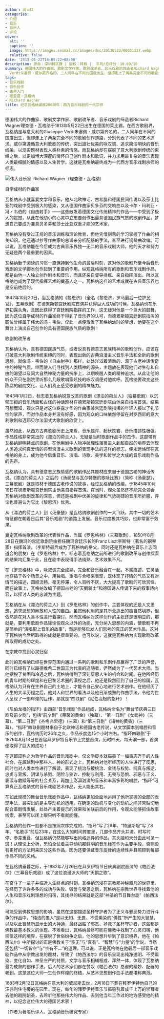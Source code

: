 ```yaml
---
author: 周士红
categories:
- 介绍
- 音乐
- 音乐人
- 评论
cover:
  alt: ''
  caption: ''
  image: https://images.soomal.cc/images/doc/20130522/00031127.webp
  relative: false
date: '2013-05-22T16:09:22+08:00'
description: 源自：深圳特区报 | 版权：转载 |  平均/总评分：10.00/10
summary: 德国伟大的作曲家、歌剧文学作家、歌剧改革者、音乐戏剧的缔造者Richard Wagner理查德・瓦格纳于1813年5月22日出生在德国的莱比锡。在西方歌剧界，瓦格纳是与意大利的Giuseppe
  Verdi朱塞佩・威尔第齐名的，二人同年在不同的国度出生，但却走上了两条完全不同的歌剧创作道路，分别代表了不同的艺术追求……
tags:
- 音乐戏剧
- 音乐创作
- 古典入门
- 理查德・瓦格纳
- Richard Wagner
title: 纪念瓦格纳诞辰200周年：西方音乐戏剧的一代宗师
---
```


德国伟大的作曲家、歌剧文学作家、歌剧改革者、音乐戏剧的缔造者Richard Wagner理查德・瓦格纳于1813年5月22日出生在德国的莱比锡。在西方歌剧界，瓦格纳是与意大利的Giuseppe Verdi朱塞佩・威尔第齐名的，二人同年在不同的国度出生，但却走上了两条完全不同的歌剧创作道路，分别代表了不同的艺术追求。威尔第遵循意大利歌剧的传统，突出雄壮优美的咏叹调、追求简洁明快的音乐线条，以现实题材表现人类朴素的情感。而瓦格纳却在摆脱了意大利歌剧传统的束缚之后，以更加博大深邃的情怀自己创作剧本和歌词，并力求用最复杂的音乐表现人类最细腻的情感以及人生哲学。这就是瓦格纳最终成为一代西方音乐戏剧宗师的标志。

![伟大音乐家-Richard Wagner（理查德・瓦格纳）](https://images.soomal.cc/images/doc/20120428/00019271.webp)




自学成材的作曲家

瓦格纳从小就喜爱文学和音乐。他从北欧神话、古希腊和德国民间传说以及莎士比亚的戏剧中受到极大的感染，又从德国作曲家贝多芬的交响曲以及卡尔・玛利亚・冯・韦伯的《自由射手》――这些散发着德国文化传统精神的作品――中受到了极大的震撼，从此在他幼小的心灵中立志要创作出最具德国民族气质的歌剧作品，梦想自己要成为兼具贝多芬和莎士比亚双重才能的艺术家。

瓦格纳没有受过正规的音乐训练和理论教育，但他凭借刻苦的学习掌握了作曲的相关知识，他还通过抄写作曲家的总谱来分析配器的手法，甚至进行钢琴曲改编。可以说，瓦格纳能在今后成为古典音乐界独一无二的音乐戏剧大师，他的天才和努力无疑是两个最重要的因素。

瓦格纳勤于阅读的习惯一直保持到他生命的最后时刻，这对他的歌剧乃至今后音乐戏剧的文学脚本创作起到了重要的作用。纵观瓦格纳所有的歌剧和音乐戏剧作品，都是由他一人独立创作剧本和音乐，而且还亲自督导排练、亲自指挥演出，所以瓦格纳也成为了现代指挥艺术的奠基人之一。瓦格纳这样的艺术成就在古典音乐界也是空前绝后的。

1842年10月20日，当瓦格纳的《黎恩济》（全名《黎恩济，罗马最后一位护民官》，五幕歌剧）在德累斯顿宫廷剧院首演并获得巨大成功的时候，瓦格纳也在乐界初露头角，且因此获得了宫廷剧院指挥的工作，这无疑对他是一个巨大的鼓舞，因为这位自学成材的作曲家终于得到了音乐界的认可，而德累斯顿宫廷剧院指挥的职位曾经属于伟大的冯・韦伯，仅此一点便激发了瓦格纳幼时的梦想，他要在这个舞台上演出自己创作的具有德国民族气质的歌剧！

歌剧的改革者

瓦格纳认为，具有德国民族气质，或者说具有德意志民族精神的歌剧创作，应该在打破意大利歌剧传统束缚的同时，表现出新的古典浪漫主义音乐手法和全新的歌剧思想，就像冯・韦伯的《自由射手》那样，处处洋溢着清新的、源于古老神话传奇中的神秘气质，继而使人们寻找到人类精神的源头，主题放在表现他们对生存和自由的渴望以及同大自然神秘力量的抗争上，以期唤醒人类的精神追求。从此让他的听众不只在剧院里听那么几段歌唱家炫技的咏叹调便对他欢呼。瓦格纳要改变这些陈腐的剧院文化，让人们真正感受歌剧的精神魅力。

1843年1月2日，标志着瓦格纳锐意改革的歌剧《漂泊的荷兰人》（独幕歌剧）以沉郁压抑的音乐场面和古怪的神话题材在德累斯顿宫廷剧院由他亲自指挥首演。结果可想而知，观众只是对这位崭露才华的作曲家兼宫廷剧院指挥的年轻人报以了礼节性的掌声，而对作品本身并没有好感，因为观众的口味依然停留在对罗西尼的意大利歌剧和迈耶贝尔法国式大歌剧的欣赏上。

虽然如此，从西方古典歌剧历史上来看，音乐雄浑、起伏跌宕、音乐描述性极强、作品性格非常突出的《漂泊的荷兰人》，无疑是当时歌剧作品中的杰作。这部带有瓦格纳鲜明特点的歌剧，在他用剧中人物冲破理性藩篱进入到超自然的境界去体现人类追求纯真爱情的典型浪漫主义歌剧的表现手法的这样的标志，便永远烙印在瓦格纳的身上，成为他今后集音乐、演唱、诗歌、美学和哲学之大成的音乐戏剧作品的先声。

瓦格纳认为，具有德意志民族情感的歌剧作品其题材应来自于德国古老的神话传说。《漂泊的荷兰人》之后的《汤豪瑟与瓦尔特堡的歌咏比赛》（简称《汤豪瑟》，三幕歌剧）就是取材于德国古老传说的故事，经过瓦格纳的改编，于1845年10月19日在德累斯顿宫廷剧院由他亲自指挥首演。在当时，观众虽然还不能完全领会瓦格纳对歌剧改革的深意，但还是被剧中优美的旋律和气势磅礴的音乐所折服，评论也普遍认为它比《黎恩济》优秀。

从《漂泊的荷兰人》到《汤豪瑟》是瓦格纳歌剧创作的一大飞跃，其中一切的艺术特征都在朝着日后其“音乐戏剧”的道路上发展。音乐过度极其巧妙，也非常富于效果。

奠定瓦格纳歌剧改革的代表性作品，当属《罗恩格林》（三幕歌剧），1850年8月28日在魏玛的宫廷歌剧院由担任魏玛宫廷乐长的Franz Liszt李斯特（著名的钢琴家）指挥首演。（李斯特最后成为了瓦格纳的岳父，同时还是瓦格纳在音乐上志同道合的朋友）在《罗恩格林》中，标志着瓦格纳之前所进行的歌剧改革与创作探索的结果均汇集于此，且在剧中表现得手法纯熟、艺术效果不凡。

在《罗恩格林》中，咏叙调完全成熟，完全和音乐融合在一起，不露痕迹。它灵活地穿插于各个场景之中，用独唱、重唱与合唱来表现，既体现了抒情的气质又有对情节的描述，圆顺流畅，毫无停滞，令人百听不厌，大大提高了歌剧的可欣赏性。而在故事上，瓦格纳改编了德国古老的“天鹅骑士”和德国诗人传诵下来的叙事诗内容，以探讨人类的忠诚为主题。

瓦格纳在从《漂泊的荷兰人》到《罗恩格林》的创作中，主要体现的还是人文思想，追求思想的解放和人性的自由。虽然他利用的是其所营造出的超自然境界，但依然是在对人类本性进行着探讨。然而瓦格纳对这样创作的主张还是很明显的，那就是，要利用歌剧作品除愉悦观众以外的功能，充分纳入思想的内涵，使歌剧不再是简单的“演唱配上音乐的故事”，而是能够启发人们思考的真正的艺术作品。这对于瓦格纳今后所取得的成就是很重要的，也可以说，这就是瓦格纳为实现歌剧改革所取得的成功之处。

在宗教中找到心灵归宿

此时的瓦格纳已经在世界范围内通过一系列的歌剧和乐剧作品赢得了广泛的声誉，同时已经有了以路德维希二世国王为代表的追随者，俨然成为了一代艺术大师。当他摆脱了贫困和冷遇之后，瓦格纳得到了深刻反思人生的机会和时间。在他所经历的青年时期的辉煌和在巴黎艺术圈的漠视之后，他还是毅然回到了自己的祖国，瓦格纳认为只有在生养自己的土地上，才能令自己安心地进行艺术创作。在他经历了人生的大半历程之后，他对人和世界的看法以及他日渐成熟的作曲手法，令他为世人呈现了一部辉煌的巨作，那就是“四联剧”《尼伯龙根的指环》！

《尼伯龙根的指环》由四部“音乐戏剧”作品组成，瓦格纳命名为“舞台节庆典三日剧及前夕剧”，包括“前夕剧”《莱茵的黄金》（独幕）、“第一日剧”《女武神》（三幕）、“第二日剧”《齐格弗里德》（三幕）和“第三日剧”《诸神的黄昏》（三幕）。“指环”四联剧题材来自于北欧神话和德国古老传说，从文学脚本到唱腔和音乐的创作，瓦格纳历时26年之久，作品长度达15个小时左右。“指环四联剧”于1876年8月13日在首届拜罗伊特音乐节上完整首演，历时四天，每天演一部，首演便取得了巨大的成功！

在这部应称之为哲学作品的音乐戏剧中，仅文学脚本就描摹了一幅事态万千的人性社会。在超越剧中那些人、神的形式之上，瓦格纳对他所经历的人生进行了反思，同时也对人类本性进行了解读，表现了统治与被统治、金钱与权势、纯真与叛逆、忠贞与背叛、阴谋与杀戮、阴险与狡诈、控制与利用、无畏与恐惧、邪恶与正义、亵渎与救赎等等的社会关系，再加上澎湃汹涌的音乐和丰富多彩的唱腔，“指环”可算真正瓦格纳式的音乐戏剧艺术作品，无人能出其右。

在如此规模的舞台音乐戏剧作品中，瓦格纳更加全面地运用了他所掌握的全部的表现手法，最突出的是主导动机的运用。在确定的动机与变化的动机之间非常贴切地配合着剧情发展，处处产生着提示的效果和关联前后的作用，令观众能够抓住故事线索，甚至可以闭上眼只听不看就能懂。

瓦格纳的创作一般都不是按照次序完成的，“指环”写了26年、“特里斯坦”写了8年、“名歌手”前后23年，在这么大的时间跨度里，几部作品齐头并进、时写时停、参差重叠，但瓦格纳仍然能够写出风格迥异的作品，其头脑和天分由此可见一斑！从理论上分析，恐怕全仗着主导动机那鲜明的音乐标签作为主要手段，否则没有更好的方法用来区分这些作品，因为还要保证音乐旋律的连续性并且照顾到每部作品不同的风格。

在瓦格纳垂暮之际，于1882年7月26日在拜罗伊特节日庆典剧院首演的《帕西法尔》（三幕音乐戏剧）成了这位浪漫派大师的“天鹅之歌”。

在奋斗了一辈子并临近人生终点的时刻，瓦格纳沉浸在宗教那神秘超凡的世界里。在经历了许许多多的成功与失败、毁誉与受恩之后，瓦格纳在宗教世界寻找着他的人生和音乐戏剧理想的归宿，其找寻的结果就是这部“神圣的节日舞台剧”《帕西法尔》。

可能受到佛教思想的影响，虽然在这部描述圣杯守护者为了正义与邪恶势力进行斗争的作品中，“纯洁的愚人”是以无知、无畏、不受熏染的“佛性”所产生的大智慧，以及以此智慧所显示出的大神通，最终战胜了邪恶、拯救了圣杯守护者，这些都是佛教最基本教义的体现。不难看出，瓦格纳最终可能在佛教中找到了心灵归宿，他崇信这样的境界，在摆脱了世俗纷争之后，他的思想升华到了意识境界，他在《帕西法尔》中所探讨的正是佛教关于“空无”与“真有”、“智慧”与“力量”的学说，当然还包括“一切皆空”与“空有不二”的道理。可以说，正是瓦格纳在他最后一部音乐戏剧作品中从宗教出发的题材，导致了《帕西法尔》的音乐呈现出纯净透明、不受熏染、变化自如、神圣庄严的特质，文学与音乐相辅相成、浑然一体，体现了瓦格纳最为成熟的创作手法，后人的艺术家们都在赞叹《帕西法尔》总谱的精妙、配器的老到。这是这位大师一生创作辉煌的终结，从艺术思想到作曲手法都堪称典范。

1883年2月12日瓦格纳在意大利的威尼斯去世，2月18日下葬在拜罗伊特他自己的汪弗利住宅旁的花园里。现在，每年的拜罗伊特音乐节都吸引着成千上万的崇拜者去他的剧院朝圣，去聆听他那些伟大的作品、去到他当年工作过的地方感受他的精神，以纪念这位伟大的德国艺术家！

（作者为著名乐评人、瓦格纳音乐研究专家）